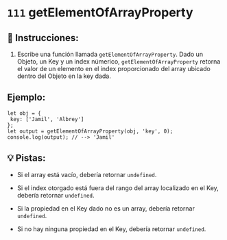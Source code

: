 # `111` getElementOfArrayProperty

## 📝 Instrucciones:

1. Escribe una función llamada `getElementOfArrayProperty`. Dado un Objeto, un Key y un index númerico, `getElementOfArrayProperty` retorna el valor de un elemento en el index proporcionado del array ubicado dentro del Objeto en la key dada.

## Ejemplo:

```Js
let obj = {
 key: ['Jamil', 'Albrey']
};
let output = getElementOfArrayProperty(obj, 'key', 0); 
console.log(output); // --> 'Jamil'
```

## 💡 Pistas:

+ Si el array está vacío, debería retornar `undefined`.

+ Si el index otorgado está fuera del rango del array localizado en el Key, debería retornar `undefined`.

+ Si la propiedad en el Key dado no es un array, debería retornar `undefined`.

+ Si no hay ninguna propiedad en el Key, debería retornar `undefined`.
